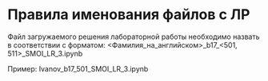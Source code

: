 # Правила именования файлов с ЛР

Файл загружаемого решения лабораторной работы необходимо назвать в соответствии с форматом: 
<Фамилия_на_английском>\_b17\_<501, 511>\_SMOI_LR_3.ipynb

Пример: Ivanov_b17_501_SMOI_LR_3.ipynb


